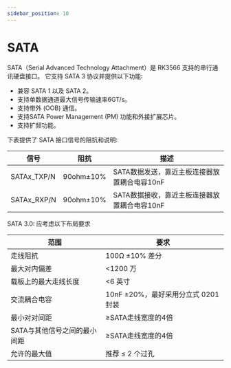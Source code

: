```yaml
---
sidebar_position: 10
---
```


# SATA

SATA（Serial Advanced Technology Attachment）是 RK3566 支持的串行通讯硬盘接口。 它支持 SATA 3 协议并提供以下功能꞉

- 兼容 SATA 1 以及 SATA 2。
- 支持单数据通道最大信号传输速率6GT/s。
- 支持带外 (OOB) 通信。
- 支持SATA Power Management (PM) 功能和外接扩展芯片。
- 支持扩频功能。

下表提供了 SATA 接口信号的阻抗和说明꞉

| 信号        | 阻抗      | 描述                                         |
| ----------- | --------- | -------------------------------------------- |
| SATAx_TXP/N | 90ohm±10% | SATA数据发送，靠近主板连接器放置耦合电容10nF |
| SATAx_RXP/N | 90ohm±10% | SATA数据接收，靠近主板连接器放置耦合电容10nF |

SATA 3.0꞉ 应考虑以下布局要求

| 范围                         | 要求                                |
| ---------------------------- | ----------------------------------- |
| 走线阻抗                     | 100Ω ±10% 差分                      |
| 最大对内偏差                 | \<1200 万                           |
| 载板上的最大走线长度         | \<6 英寸                            |
| 交流耦合电容                 | 10nF ±20%，最好采用分立式 0201 封装 |
| 最小对对间距                 | ≥SATA走线宽度的4倍                  |
| SATA与其他信号之间的最小间距 | ≥SATA走线宽度的4倍                  |
| 允许的最大值                 | 推荐 ≤ 2 个过孔                     |

